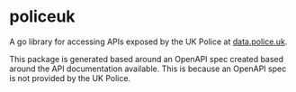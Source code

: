 # policeuk

A go library for accessing APIs exposed by the UK Police at
[data.police.uk](https://data.police.uk).

This package is generated based around an OpenAPI spec created based around the
API documentation available. This is because an OpenAPI spec is not provided by
the UK Police.

